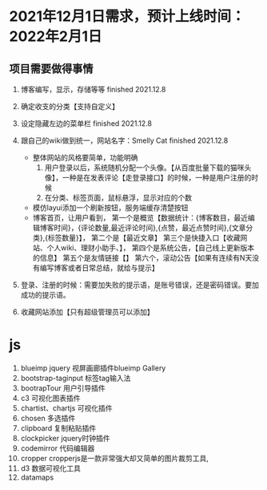# 2021年12月1日需求，预计上线时间：2022年2月1日

##  项目需要做得事情
1. 博客编写，显示，存储等等  finished 2021.12.8
2. 确定收支的分类【支持自定义】  
3. 设定隐藏左边的菜单栏  finished 2021.12.8
4. 跟自己的wiki做到统一，网站名字：Smelly Cat  finished 2021.12.8
   
   * 整体网站的风格要简单，功能明确
	   1. 用户登录以后，系统随机分配一个头像。【从百度批量下载的猫咪头像】，一种是在发表评论【走登录接口】的时候，一种是用户注册的时候
	   2. 在分类、标签页面，鼠标悬浮，显示对应的个数
   * 模仿layui添加一个刷新按钮，服务端缓存清楚按钮
   * 博客首页，让用户看到，
	第一个是概览【数据统计：{博客数目，最近编辑博客时间}，{评论数量,最近评论时间},{点赞，最近点赞时间},{文章分类},{标签数量}】，
	第二个是【最近文章】
	第三个是快捷入口【收藏网站、个人wiki、理财小助手、】，
	第四个是系统公告，【自己线上更新版本的信息】
	第五个是友情链接【】
	第六个，滚动公告【如果有连续有N天没有编写博客或者日常总结，就给与提示】
5. 登录、注册的时候：需要加失败的提示语，是账号错误，还是密码错误。要加成功的提示语。   
6. 收藏网站添加【只有超级管理员可以添加】	



# js
1. blueimp jquery 视屏画廊插件blueimp Gallery
2. bootstrap-taginput  标签tag输入法
3. bootrapTour  用户引导插件
4. c3  可视化图表插件
5. chartist、chartjs 可视化插件
6. chosen 多选插件
7. clipboard  复制粘贴插件
8. clockpicker jquery时钟插件
9. codemirror  代码编辑器
10. cropper  cropperjs是一款非常强大却又简单的图片裁剪工具,
11. d3   数据可视化工具
12. datamaps  